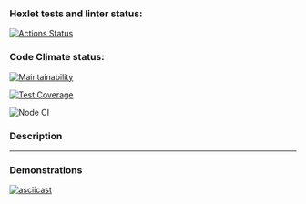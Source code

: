 ### Hexlet tests and linter status:
[![Actions Status](https://github.com/SplitCode/frontend-project-46/workflows/hexlet-check/badge.svg)](https://github.com/SplitCode/frontend-project-46/actions)


### Code Climate status:
[![Maintainability](https://api.codeclimate.com/v1/badges/71c007b43f46e158118b/maintainability)](https://codeclimate.com/github/SplitCode/frontend-project-46/maintainability)

[![Test Coverage](https://api.codeclimate.com/v1/badges/71c007b43f46e158118b/test_coverage)](https://codeclimate.com/github/SplitCode/frontend-project-46/test_coverage)


![Node CI](https://github.com/SplitCode/hexlet-workflow/actions/workflows/project.yml/badge.svg)

### Description

___
### Demonstrations

[![asciicast](https://asciinema.org/a/610738.svg)](https://asciinema.org/a/610738)